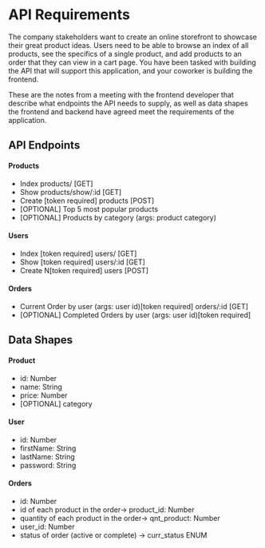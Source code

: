 # API Requirements
The company stakeholders want to create an online storefront to showcase their great product ideas. Users need to be able to browse an index of all products, see the specifics of a single product, and add products to an order that they can view in a cart page. You have been tasked with building the API that will support this application, and your coworker is building the frontend.

These are the notes from a meeting with the frontend developer that describe what endpoints the API needs to supply, as well as data shapes the frontend and backend have agreed meet the requirements of the application. 

## API Endpoints
#### Products
- Index     products/ [GET]
- Show      products/show/:id [GET]
- Create [token required]       products [POST]
- [OPTIONAL] Top 5 most popular products 
- [OPTIONAL] Products by category (args: product category)

#### Users
- Index [token required]    users/ [GET]
- Show [token required]     users/:id [GET]    
- Create N[token required]      users [POST]

#### Orders
- Current Order by user (args: user id)[token required] orders/:id [GET]
- [OPTIONAL] Completed Orders by user (args: user id)[token required]

## Data Shapes
#### Product
-  id: Number
- name: String
- price: Number
- [OPTIONAL] category

#### User
- id: Number
- firstName: String
- lastName: String
- password: String

#### Orders
- id: Number
- id of each product in the order-> product_id: Number
- quantity of each product in the order-> qnt_product: Number
- user_id: Number
- status of order (active or complete) -> curr_status ENUM

